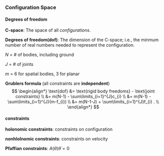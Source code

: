 ### Configuration Space

#### Degrees of freedom

**C-space**: The space of all *configurations*.

**Degrees of freedom(dof)**: The dimension of the C-space; i.e., the minmum number of real numbers needed to represent the configuration.


$N$ = $\#$ of bodies, including ground

$J$ = $\#$ of joints

$m$ = 6 for spatial bodies, 3 for planar

**Grublers formula** (all constraints are **independent**)
$$
\begin{align*}
\text{dof} &= \text{rigid body freedoms} - \text{joint constraints} \\
&= m(N-1) - \sum\limits_{i=1}^{J}c_{i} \\
&= m(N-1) - \sum\limits_{i=1}^{J}(m-f_{i}) \\
&= m(N-1-J) + \sum\limits_{i=1}^{J}f_{i} . \\
\end{align*}
$$

#### constraints

**holonomic constraints**: constraints on configuration

**nonhlolnomic constraints**: constraints on velocity

**Pfaffian constraints**: $A(\theta)\dot{\theta} = 0$
